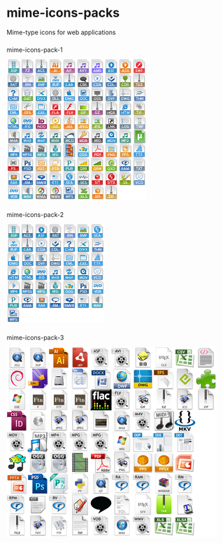 # mime-icons-packs
Mime-type icons for web applications
###
mime-icons-pack-1

![](https://github.com/r00t0vi4/mime-icons-packs/blob/master/mime-icons-pack-1/spritesheet.png)

###
mime-icons-pack-2

![](https://github.com/r00t0vi4/mime-icons-packs/blob/master/mime-icons-pack-2/spritesheet.png)

###
mime-icons-pack-3

![](https://github.com/r00t0vi4/mime-icons-packs/blob/master/mime-icons-pack-3/spritesheet_48x48.png)
